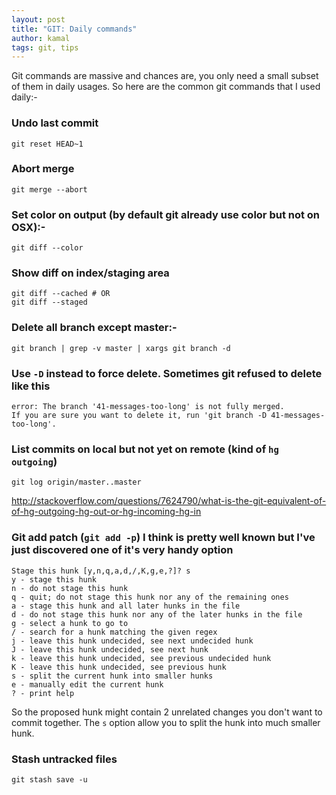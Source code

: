 ```yaml
---
layout: post
title: "GIT: Daily commands"
author: kamal
tags: git, tips
---
```


Git commands are massive and chances are, you only need a small subset of them in daily usages. So here are the common git commands that I used daily:-

### Undo last commit

```
git reset HEAD~1
```

### Abort merge

```
git merge --abort
```

### Set color on output (by default git already use color but not on OSX):-

```
git diff --color
```

### Show diff on index/staging area

```
git diff --cached # OR
git diff --staged
```

### Delete all branch except master:-

```
git branch | grep -v master | xargs git branch -d
```

### Use `-D` instead to force delete. Sometimes git refused to delete like this

```
error: The branch '41-messages-too-long' is not fully merged.
If you are sure you want to delete it, run 'git branch -D 41-messages-too-long'.
```

### List commits on local but not yet on remote (kind of `hg outgoing`)

```
git log origin/master..master
```
http://stackoverflow.com/questions/7624790/what-is-the-git-equivalent-of-of-hg-outgoing-hg-out-or-hg-incoming-hg-in

### Git add patch (`git add -p`) I think is pretty well known but I've just discovered one of it's very handy option

```
Stage this hunk [y,n,q,a,d,/,K,g,e,?]? s
y - stage this hunk
n - do not stage this hunk
q - quit; do not stage this hunk nor any of the remaining ones
a - stage this hunk and all later hunks in the file
d - do not stage this hunk nor any of the later hunks in the file
g - select a hunk to go to
/ - search for a hunk matching the given regex
j - leave this hunk undecided, see next undecided hunk
J - leave this hunk undecided, see next hunk
k - leave this hunk undecided, see previous undecided hunk
K - leave this hunk undecided, see previous hunk
s - split the current hunk into smaller hunks
e - manually edit the current hunk
? - print help
```
So the proposed hunk might contain 2 unrelated changes you don't want to commit together. The `s` option allow you to split the hunk into much smaller hunk.

### Stash untracked files

```
git stash save -u
```
